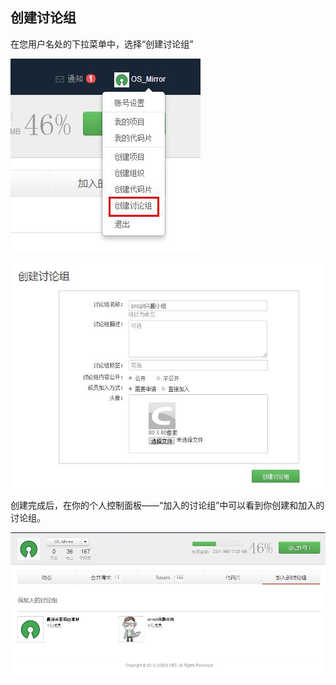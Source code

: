 ## 创建讨论组

在您用户名处的下拉菜单中，选择“创建讨论组”

![](images/FAQ_9_1_1.jpg)

![](images/FAQ_9_1_2.jpg)

创建完成后，在你的个人控制面板——“加入的讨论组”中可以看到你创建和加入的讨论组。

![](images/FAQ_9_1_3.jpg)

